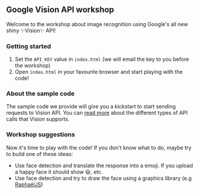 ## Google Vision API workshop
Welcome to the workshop about image recognition using Google's all new shiny :sparkles:Vision:sparkles:  API! 

### Getting started

1. Set the `API_KEY` value in  `index.html` (we will email the key to you before the workshop)
2. Open `index.html` in your favourite browser and start playing with the code!


### About the sample code

The sample code we provide will give you a kickstart to start sending requests to Vision API. You can [read more](https://cloud.google.com/vision/docs/concepts#types_of_vision_api_requests) about the different types of API calls that Vision supports.

### Workshop suggestions

Now it's time to play with the code! If you don't know what to do, maybe try to build one of these ideas:

* Use face detection and translate the response into a emoji. If you upload a happy face it should show :smiley:, etc.
* Use face detection and try to draw the face using a graphics library (e.g [RaphaëlJS](http://dmitrybaranovskiy.github.io/raphael/))
